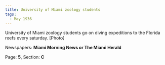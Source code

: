 ```yaml
---  
title: University of Miami zoology students  
tags:  
  - May 1936  
---  
```

  
University of Miami zoology students go on diving expeditions to the Florida reefs every saturday. [Photo]  
  
Newspapers: **Miami Morning News or The Miami Herald**  
  
Page: **5**, Section: **C** 

